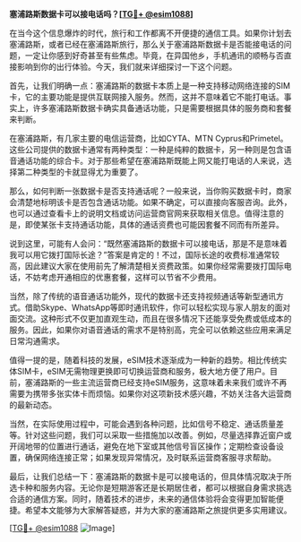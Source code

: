 **塞浦路斯数据卡可以接电话吗？[[TG💪+ @esim1088](https://t.me/s/esim1088)]**

在当今这个信息爆炸的时代，旅行和工作都离不开便捷的通信工具。如果你计划去塞浦路斯，或者已经在塞浦路斯旅行，那么关于塞浦路斯数据卡是否能接电话的问题，一定让你感到好奇甚至有些焦虑。毕竟，在异国他乡，手机通讯的顺畅与否直接影响到你的出行体验。今天，我们就来详细探讨一下这个问题。

首先，让我们明确一点：塞浦路斯的数据卡本质上是一种支持移动网络连接的SIM卡，它的主要功能是提供互联网接入服务。然而，这并不意味着它不能打电话。事实上，许多塞浦路斯数据卡确实具备通话功能，只是需要根据具体的服务商和套餐来判断。

在塞浦路斯，有几家主要的电信运营商，比如CYTA、MTN Cyprus和Primetel。这些公司提供的数据卡通常有两种类型：一种是纯粹的数据卡，另一种则是包含语音通话功能的综合卡。对于那些希望在塞浦路斯既能上网又能打电话的人来说，选择第二种类型的卡就显得尤为重要了。

那么，如何判断一张数据卡是否支持通话呢？一般来说，当你购买数据卡时，商家会清楚地标明该卡是否包含通话功能。如果不确定，可以直接向客服咨询。此外，也可以通过查看卡上的说明文档或访问运营商官网来获取相关信息。值得注意的是，即使某张卡支持通话功能，具体的通话资费也可能因套餐不同而有所差异。

说到这里，可能有人会问：“既然塞浦路斯的数据卡可以接电话，那是不是意味着我可以用它拨打国际长途？”答案是肯定的！不过，国际长途的收费标准通常较高，因此建议大家在使用前先了解清楚相关资费政策。如果你经常需要拨打国际电话，不妨考虑开通相应的优惠套餐，这样可以节省不少费用。

当然，除了传统的语音通话功能外，现代的数据卡还支持视频通话等新型通讯方式。借助Skype、WhatsApp等即时通讯软件，你可以轻松实现与家人朋友的面对面交流。这种形式不仅更加直观生动，而且在很多情况下还能享受免费或低成本的服务。因此，如果你对语音通话的需求不是特别高，完全可以依赖这些应用来满足日常沟通需求。

值得一提的是，随着科技的发展，eSIM技术逐渐成为一种新的趋势。相比传统实体SIM卡，eSIM无需物理更换即可切换运营商和服务，极大地方便了用户。目前，塞浦路斯的一些主流运营商已经支持eSIM服务，这意味着未来我们或许不再需要为携带多张实体卡而烦恼。如果你对这项新技术感兴趣，不妨关注各大运营商的最新动态。

当然，在实际使用过程中，可能会遇到各种问题，比如信号不稳定、通话质量差等。针对这些问题，我们可以采取一些措施加以改善。例如，尽量选择靠近窗户或开阔地带的位置进行通话，避免在地下室或其他信号盲区操作；定期检查设备设置，确保网络连接正常；如果发现异常情况，及时联系运营商客服寻求帮助。

最后，让我们总结一下：塞浦路斯的数据卡是可以接电话的，但具体情况取决于所选卡种和服务内容。无论你是短期游客还是长期居住者，都可以根据自身需求挑选合适的通信方案。同时，随着技术的进步，未来的通信体验将会变得更加智能便捷。希望本文能够为大家解答疑惑，并为大家的塞浦路斯之旅提供更多实用建议。

[[TG💪+ @esim1088](https://t.me/s/esim1088) ![Image](https://i.postimg.cc/4NQfJmqS/Snipaste-2025-05-13-00-14-12.png)]